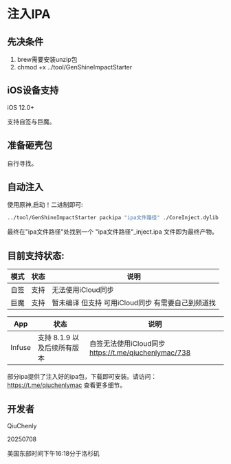 # 注入IPA
## 先决条件
1. brew需要安装unzip包
2. chmod +x ../tool/GenShineImpactStarter

## iOS设备支持

iOS 12.0+

支持自签与巨魔。

## 准备砸壳包
自行寻找。

## 自动注入

使用原神,启动！二进制即可:

```bash
../tool/GenShineImpactStarter packipa "ipa文件路径" ./CoreInject.dylib
```

最终在"ipa文件路径"处找到一个 "ipa文件路径"_inject.ipa 文件即为最终产物。

## 目前支持状态:
|模式|状态|说明|
|-|-|-|
|自签|支持|无法使用iCloud同步|
|巨魔|支持|暂未编译 但支持 可用iCloud同步 有需要自己到频道找|

|App|状态|说明|
|-|-|-|
|Infuse|支持 8.1.9 以及后续所有版本|自签无法使用iCloud同步 https://t.me/qiuchenlymac/738|

部分ipa提供了注入好的ipa包，下载即可安装。请访问：https://t.me/qiuchenlymac 查看更多细节。

## 开发者

QiuChenly

20250708 

美国东部时间下午16:18分于洛杉矶
